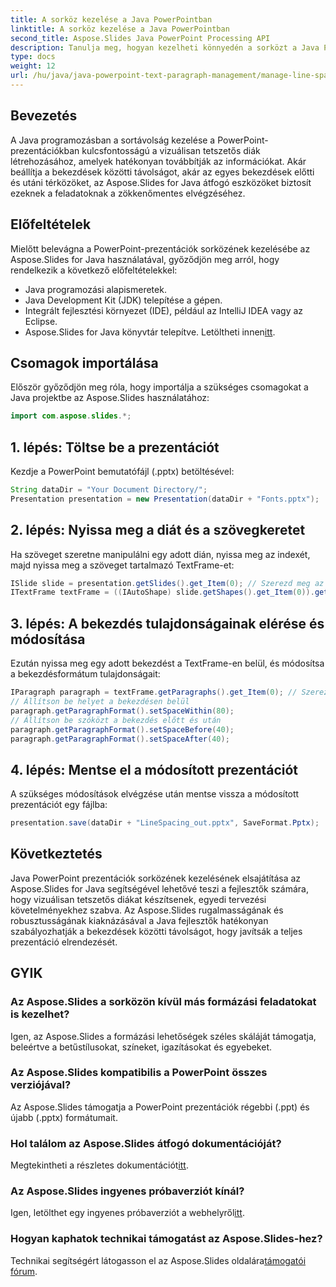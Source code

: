 ```yaml
---
title: A sorköz kezelése a Java PowerPointban
linktitle: A sorköz kezelése a Java PowerPointban
second_title: Aspose.Slides Java PowerPoint Processing API
description: Tanulja meg, hogyan kezelheti könnyedén a sorközt a Java PowerPoint prezentációkban az Aspose.Slides for Java segítségével. Javítsa a diákat.
type: docs
weight: 12
url: /hu/java/java-powerpoint-text-paragraph-management/manage-line-spacing-java-powerpoint/
---
```

## Bevezetés
A Java programozásban a sortávolság kezelése a PowerPoint-prezentációkban kulcsfontosságú a vizuálisan tetszetős diák létrehozásához, amelyek hatékonyan továbbítják az információkat. Akár beállítja a bekezdések közötti távolságot, akár az egyes bekezdések előtti és utáni térközöket, az Aspose.Slides for Java átfogó eszközöket biztosít ezeknek a feladatoknak a zökkenőmentes elvégzéséhez.
## Előfeltételek
Mielőtt belevágna a PowerPoint-prezentációk sorközének kezelésébe az Aspose.Slides for Java használatával, győződjön meg arról, hogy rendelkezik a következő előfeltételekkel:
- Java programozási alapismeretek.
- Java Development Kit (JDK) telepítése a gépen.
- Integrált fejlesztési környezet (IDE), például az IntelliJ IDEA vagy az Eclipse.
-  Aspose.Slides for Java könyvtár telepítve. Letöltheti innen[itt](https://releases.aspose.com/slides/java/).

## Csomagok importálása
Először győződjön meg róla, hogy importálja a szükséges csomagokat a Java projektbe az Aspose.Slides használatához:
```java
import com.aspose.slides.*;
```
## 1. lépés: Töltse be a prezentációt
Kezdje a PowerPoint bemutatófájl (.pptx) betöltésével:
```java
String dataDir = "Your Document Directory/";
Presentation presentation = new Presentation(dataDir + "Fonts.pptx");
```
## 2. lépés: Nyissa meg a diát és a szövegkeretet
Ha szöveget szeretne manipulálni egy adott dián, nyissa meg az indexét, majd nyissa meg a szöveget tartalmazó TextFrame-et:
```java
ISlide slide = presentation.getSlides().get_Item(0); // Szerezd meg az első diát
ITextFrame textFrame = ((IAutoShape) slide.getShapes().get_Item(0)).getTextFrame();
```
## 3. lépés: A bekezdés tulajdonságainak elérése és módosítása
Ezután nyissa meg egy adott bekezdést a TextFrame-en belül, és módosítsa a bekezdésformátum tulajdonságait:
```java
IParagraph paragraph = textFrame.getParagraphs().get_Item(0); // Szerezd meg az első bekezdést
// Állítson be helyet a bekezdésen belül
paragraph.getParagraphFormat().setSpaceWithin(80);
// Állítson be szóközt a bekezdés előtt és után
paragraph.getParagraphFormat().setSpaceBefore(40);
paragraph.getParagraphFormat().setSpaceAfter(40);
```
## 4. lépés: Mentse el a módosított prezentációt
A szükséges módosítások elvégzése után mentse vissza a módosított prezentációt egy fájlba:
```java
presentation.save(dataDir + "LineSpacing_out.pptx", SaveFormat.Pptx);
```

## Következtetés
Java PowerPoint prezentációk sorközének kezelésének elsajátítása az Aspose.Slides for Java segítségével lehetővé teszi a fejlesztők számára, hogy vizuálisan tetszetős diákat készítsenek, egyedi tervezési követelményekhez szabva. Az Aspose.Slides rugalmasságának és robusztusságának kiaknázásával a Java fejlesztők hatékonyan szabályozhatják a bekezdések közötti távolságot, hogy javítsák a teljes prezentáció elrendezését.
## GYIK
### Az Aspose.Slides a sorközön kívül más formázási feladatokat is kezelhet?
Igen, az Aspose.Slides a formázási lehetőségek széles skáláját támogatja, beleértve a betűstílusokat, színeket, igazításokat és egyebeket.
### Az Aspose.Slides kompatibilis a PowerPoint összes verziójával?
Az Aspose.Slides támogatja a PowerPoint prezentációk régebbi (.ppt) és újabb (.pptx) formátumait.
### Hol találom az Aspose.Slides átfogó dokumentációját?
Megtekintheti a részletes dokumentációt[itt](https://reference.aspose.com/slides/java/).
### Az Aspose.Slides ingyenes próbaverziót kínál?
 Igen, letölthet egy ingyenes próbaverziót a webhelyről[itt](https://releases.aspose.com/).
### Hogyan kaphatok technikai támogatást az Aspose.Slides-hez?
 Technikai segítségért látogasson el az Aspose.Slides oldalára[támogatói fórum](https://forum.aspose.com/c/slides/11).
